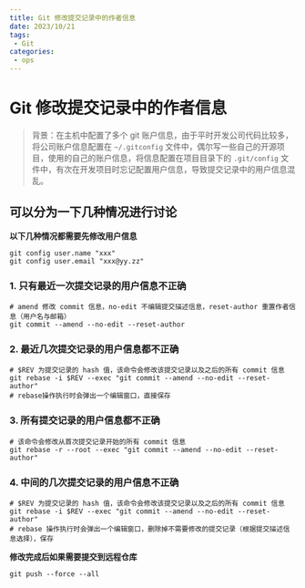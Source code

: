 ```yaml
---
title: Git 修改提交记录中的作者信息
date: 2023/10/21
tags:
 - Git
categories:
 - ops
---
```


# Git 修改提交记录中的作者信息
> 背景：在主机中配置了多个 git 账户信息，由于平时开发公司代码比较多，将公司账户信息配置在 `~/.gitconfig` 文件中，偶尔写一些自己的开源项目，使用的自己的账户信息，将信息配置在项目目录下的 `.git/config` 文件中，有次在开发项目时忘记配置用户信息，导致提交记录中的用户信息混乱。

## 可以分为一下几种情况进行讨论

**以下几种情况都需要先修改用户信息**

```shell
git config user.name "xxx"
git config user.email "xxx@yy.zz"
```

### 1. 只有最近一次提交记录的用户信息不正确
```shell
# amend 修改 commit 信息，no-edit 不编辑提交描述信息，reset-author 重置作者信息（用户名与邮箱）
git commit --amend --no-edit --reset-author
```

### 2. 最近几次提交记录的用户信息都不正确
```shell
# $REV 为提交记录的 hash 值，该命令会修改该提交记录以及之后的所有 commit 信息
git rebase -i $REV --exec "git commit --amend --no-edit --reset-author"
# rebase操作执行时会弹出一个编辑窗口，直接保存
```

### 3. 所有提交记录的用户信息都不正确
```shell
# 该命令会修改从首次提交记录开始的所有 commit 信息
git rebase -r --root --exec "git commit --amend --no-edit --reset-author"
```

### 4. 中间的几次提交记录的用户信息不正确
```shell
# $REV 为提交记录的 hash 值，该命令会修改该提交记录以及之后的所有 commit 信息
git rebase -i $REV --exec "git commit --amend --no-edit --reset-author"
# rebase 操作执行时会弹出一个编辑窗口，删除掉不需要修改的提交记录（根据提交描述信息选择），保存
```

**修改完成后如果需要提交到远程仓库**

```shell
git push --force --all
```